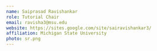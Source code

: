 ```yaml
---
name: Saiprasad Ravishankar
role: Tutorial Chair
email: ravisha3@msu.edu
website: https://sites.google.com/site/sairavishankar3/
affiliation: Michigan State University
photo: sr.png
---
```

